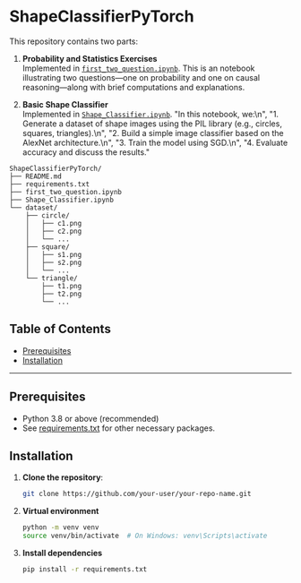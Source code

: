 # ShapeClassifierPyTorch
This repository contains two parts:

1. **Probability and Statistics Exercises**  
   Implemented in [`first_two_question.ipynb`](./first_two_question.ipynb).
   This is an notebook illustrating two questions—one on probability and one on causal reasoning—along with brief computations and explanations.


2. **Basic Shape Classifier**  
   Implemented in [`Shape_Classifier.ipynb`](./Shape_Classifier.ipynb).
    "In this notebook, we:\n",
    "1. Generate a dataset of shape images using the PIL library (e.g., circles, squares, triangles).\n",
    "2. Build a simple image classifier based on the AlexNet architecture.\n",
    "3. Train the model using SGD.\n",
    "4. Evaluate accuracy and discuss the results."


````
ShapeClassifierPyTorch/
├── README.md
├── requirements.txt
├── first_two_question.ipynb
├── Shape_Classifier.ipynb
└── dataset/
    ├── circle/
    │   ├── c1.png
    │   ├── c2.png
    │   └── ...
    ├── square/
    │   ├── s1.png
    │   ├── s2.png
    │   └── ...
    └── triangle/
        ├── t1.png
        ├── t2.png
        └── ...
````


## Table of Contents
- [Prerequisites](#prerequisites)
- [Installation](#installation)

---

## Prerequisites
- Python 3.8 or above (recommended)
- See [requirements.txt](./requirements.txt) for other necessary packages.

## Installation
1. **Clone the repository**:
   ```bash
   git clone https://github.com/your-user/your-repo-name.git
2. **Virtual environment**
   ```bash
   python -m venv venv
   source venv/bin/activate  # On Windows: venv\Scripts\activate
3. **Install dependencies**
   ```bash
   pip install -r requirements.txt

